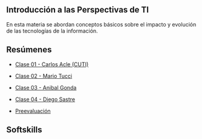 ## Introducción a las Perspectivas de TI

En esta materia se abordan conceptos básicos sobre el
impacto y evolución de las tecnologías de la información.

## Resúmenes
- [Clase 01 - Carlos Acle (CUTI)](clase01.md)
- [Clase 02 - Mario Tucci](clase02.md)
- [Clase 03 - Anibal Gonda](clase03.md)
- [Clase 04 - Diego Sastre](clase04.md)

- [Preevaluación](preevaluacion.md)


## Softskills